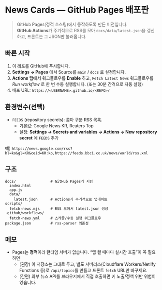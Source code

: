 # News Cards — GitHub Pages 배포판

> GitHub Pages(정적 호스팅)에서 동작하도록 만든 버전입니다.  
> **GitHub Actions**가 주기적으로 RSS를 모아 `docs/data/latest.json`을 갱신하고, 프론트는 그 JSON만 불러옵니다.

## 빠른 시작

1. 이 레포를 GitHub에 푸시합니다.
2. **Settings → Pages** 에서 Source를 `main` / `docs` 로 설정합니다.
3. **Actions** 탭에서 워크플로우를 **Enable** 하고, `Fetch Latest News` 워크플로우를 *Run workflow* 로 한 번 수동 실행합니다. (또는 30분 간격으로 자동 실행)
4. 배포 URL: `https://<USERNAME>.github.io/<REPO>/`

## 환경변수(선택)

- `FEEDS` (repository secrets): 콤마 구분 RSS 목록.
  - 기본값: Google News KR, Reuters Top
  - 설정: **Settings → Secrets and variables → Actions → New repository secret** 에 `FEEDS` 추가

예) `https://news.google.com/rss?hl=ko&gl=KR&ceid=KR:ko,https://feeds.bbci.co.uk/news/world/rss.xml`

## 구조

```
docs/                # GitHub Pages가 서빙
  index.html
  app.js
  data/
    latest.json      # Actions가 주기적으로 업데이트
scripts/
  fetch-news.mjs     # RSS 모아서 latest.json 생성
.github/workflows/
  fetch-news.yml     # 스케줄/수동 실행 워크플로우
package.json         # rss-parser 의존성
```

## 메모

- Pages는 **정적**이라 런타임 서버가 없습니다. “앱 켤 때마다 실시간 호출”이 꼭 필요하면
  - (권장) 이 저장소는 그대로 두고, 별도 서버리스(Cloudflare Workers/Netlify Functions 등)로 `/api/topics`를 만들고 프론트 `fetch` URL만 바꾸세요.
  - (간편) 외부 뉴스 API를 브라우저에서 직접 호출하면 키 노출/정책 위반 위험이 있습니다.

